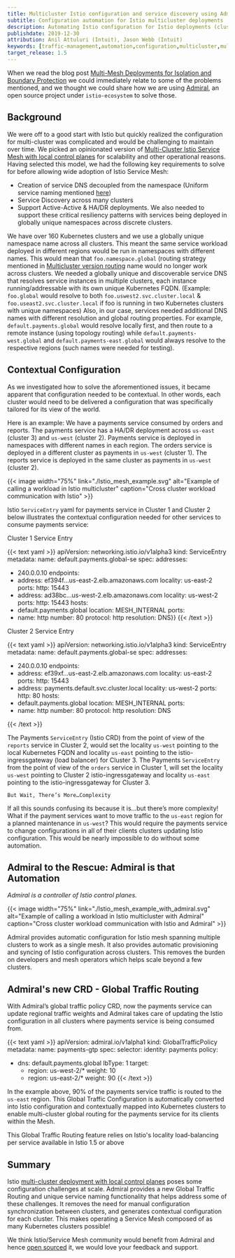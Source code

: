 ```yaml
---
title: Multicluster Istio configuration and service discovery using Admiral
subtitle: Configuration automation for Istio multicluster deployments
description: Automating Istio configuration for Istio deployments (clusters) that work as a single mesh.
publishdate: 2019-12-30
attribution: Anil Attuluri (Intuit), Jason Webb (Intuit)
keywords: [traffic-management,automation,configuration,multicluster,multi-mesh,gateway,federated,globalidentifer]
target_release: 1.5
---
```


When we read the blog post [Multi-Mesh Deployments for Isolation and Boundary Protection](../../2019/isolated-clusters/) we could immediately relate to some of the problems mentioned, and we thought we could share how we are using [Admiral](https://github.com/istio-ecosystem/admiral), an open source project under `istio-ecosystem` to solve those.

## Background

We were off to a good start with Istio but quickly realized the configuration for multi-cluster was complicated and would be challenging to maintain over time. We picked an opinionated version of [Multi-Cluster Istio Service Mesh with local control planes](../../../docs/setup/install/multicluster/gateways/#deploy-the-istio-control-plane-in-each-cluster) for scalability and other operational reasons. Having selected this model, we had the following  key requirements to solve for before allowing wide adoption of Istio Service Mesh:
- Creation of service DNS decoupled from the namespace (Uniform service naming mentioned [here](../../2019/isolated-clusters/#features-of-multi-mesh-deployments))
- Service Discovery across many clusters
- Support Active-Active & HA/DR deployments. We also needed to support these critical resiliency patterns with services being deployed in globally unique namespaces across discrete clusters.

We have over 160 Kubernetes clusters and we use a globally unique namespace name across all clusters. This meant the same service workload deployed in different regions would be run in namespaces with different names. This would mean that `foo.namespace.global` (routing strategy mentioned in [Multicluster version routing](../../2019/multicluster-version-routing) name would no longer work across clusters. We needed a globally unique and discoverable service DNS that resolves service instances in multiple clusters, each instance running/addressable with its own unique Kubernetes FQDN. (Example: `foo.global` would resolve to both `foo.uswest2.svc.cluster.local` & `foo.useast2.svc.cluster.local` if foo is running in two Kubernetes clusters with unique namespaces)
Also, in our case, services needed additional DNS names with different resolution and global routing properties. For example, `default.payments.global` would resolve locally first, and then route to a remote instance (using topology routing) while `default.payments-west.global` and `default.payments-east.global` would always resolve to the respective regions (such names were needed for testing).

## Contextual Configuration

As we investigated how to solve the aforementioned issues, it became apparent that configuration needed to be contextual. In other words, each cluster would need to be delivered a configuration that was specifically tailored for its view of the world.

Here is an example:
We have a payments service consumed by orders and reports. The payments service has a HA/DR deployment across `us-east` (cluster 3) and `us-west` (cluster 2). Payments service is deployed in namespaces with different names in each region. The orders service is deployed in a different cluster as payments in `us-west` (cluster 1). The reports service is deployed in the same cluster as payments in `us-west` (cluster 2).

{{< image width="75%"
    link="./Istio_mesh_example.svg"
    alt="Example of calling a workload in Istio multicluster"
    caption="Cross cluster workload communication with Istio"
    >}}

 Istio `ServiceEntry` yaml for payments service in Cluster 1 and Cluster 2 below illustrates the contextual configuration needed for other services to consume payments service:

Cluster 1 Service Entry

{{< text yaml >}}
apiVersion: networking.istio.io/v1alpha3
kind: ServiceEntry
metadata:
  name: default.payments.global-se
spec:
  addresses:
  - 240.0.0.10
  endpoints:
  - address: ef394f...us-east-2.elb.amazonaws.com
    locality: us-east-2
    ports:
      http: 15443
  - address: ad38bc...us-west-2.elb.amazonaws.com
    locality: us-west-2
    ports:
      http: 15443
  hosts:
  - default.payments.global
  location: MESH_INTERNAL
  ports:
  - name: http
    number: 80
    protocol: http
  resolution: DNS}}
{{< /text >}}

Cluster 2 Service Entry

{{< text yaml >}}
apiVersion: networking.istio.io/v1alpha3
kind: ServiceEntry
metadata:
  name: default.payments.global-se
spec:
  addresses:
  - 240.0.0.10
  endpoints:
  - address: ef39xf...us-east-2.elb.amazonaws.com
    locality: us-east-2
    ports:
      http: 15443
  - address: payments.default.svc.cluster.local
    locality: us-west-2
    ports:
      http: 80
  hosts:
  - default.payments.global
  location: MESH_INTERNAL
  ports:
  - name: http
    number: 80
    protocol: http
  resolution: DNS

{{< /text >}}

The Payments `ServiceEntry` (Istio CRD) from the point of view of the `reports` service in Cluster 2, would set the locality `us-west` pointing to the local Kubernetes FQDN and locality `us-east` pointing to the istio-ingressgateway (load balancer) for Cluster 3.
The Payments `ServiceEntry` from the point of view of the `orders` service in Cluster 1, will set the locality `us-west` pointing to Cluster 2 istio-ingressgateway and locality `us-east` pointing to the istio-ingressgateway for Cluster 3.

`But Wait, There’s More…Complexity`

If all this sounds confusing its because it is…but there’s more complexity!
What if the payment services want to move traffic to the `us-east` region for a planned maintenance in `us-west`?
This would require the payments service to change configurations in all of their clients clusters updating Istio configuration. This would be nearly impossible to do without some automation.

## Admiral to the Rescue: Admiral is that Automation

_Admiral is a controller of Istio control planes._

{{< image width="75%"
    link="./Istio_mesh_example_with_admiral.svg"
    alt="Example of calling a workload in Istio multicluster with Admiral"
    caption="Cross cluster workload communication with Istio and Admiral"
    >}}

Admiral provides automatic configuration for Istio mesh spanning multiple clusters to work as a single mesh. It also provides automatic provisioning and syncing of Istio configuration across clusters. This removes the burden on developers and mesh operators which helps scale beyond a few clusters.

## Admiral's new CRD - Global Traffic Routing

With Admiral’s global traffic policy CRD, now the payments service can update regional traffic weights and Admiral takes care of updating the Istio configuration in all clusters where payments service is being consumed from.

{{< text yaml >}}
apiVersion: admiral.io/v1alpha1
kind: GlobalTrafficPolicy
metadata:
  name: payments-gtp
spec:
  selector:
    identity: payments
  policy:
  - dns: default.payments.global
    lbType: 1
    target:
    - region: us-west-2/*
      weight: 10
    - region: us-east-2/*
      weight: 90
{{< /text >}}

In the example above, 90% of the payments service traffic is routed to the `us-east` region. This Global Traffic Configuration is automatically converted into Istio configuration and contextually mapped into Kubernetes clusters to enable multi-cluster global routing for the payments service for its clients within the Mesh.

This Global Traffic Routing feature relies on Istio's locality load-balancing per service available in Istio 1.5 or above

## Summary

Istio [multi-cluster deployment with local control planes](../../../docs/setup/install/multicluster/gateways/#deploy-the-istio-control-plane-in-each-cluster) poses some configuration challenges at scale. Admiral provides a new Global Traffic Routing and unique service naming functionality that helps address some of these challenges. It removes the need for manual configuration synchronization between clusters, and generates contextual configuration for each cluster. This makes operating a Service Mesh composed of as many Kubernetes clusters possible!

We think Istio/Service Mesh community would benefit from Admiral and hence [open sourced](https://github.com/istio-ecosystem/admiral) it, we would love your feedback and support.
